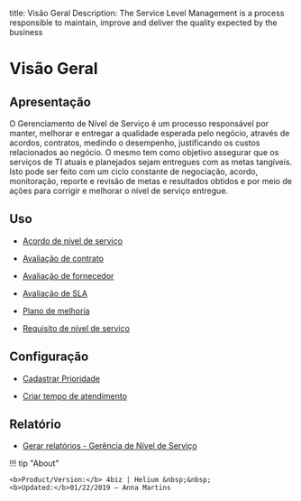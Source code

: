 title: Visão Geral
Description: The Service Level Management is a process responsible to maintain, improve and deliver the quality expected by the business
# Visão Geral

Apresentação
----------------

O Gerenciamento de Nível de Serviço é um processo responsável por manter, melhorar e entregar a qualidade esperada pelo negócio, através de acordos, contratos, medindo o desempenho, justificando os custos relacionados ao negócio. O mesmo tem como objetivo assegurar que os serviços de TI atuais e planejados sejam entregues com as metas tangíveis. Isto pode ser feito com um ciclo constante de negociação, acordo, monitoração, reporte e revisão de metas e resultados obtidos e por meio de ações para corrigir e melhorar o nível de serviço entregue.

Uso
-------

- [Acordo de nível de serviço](/pt-br/4biz-helium/processes/service-level/use/service-level-agreement.html)

- [Avaliação de contrato](/pt-br/4biz-helium/processes/service-level/use/contract-evaluation.html)

- [Avaliação de fornecedor](/pt-br/4biz-helium/processes/service-level/use/provider-evaluation.html)

- [Avaliação de SLA](/pt-br/4biz-helium/processes/service-level/use/SLA-evaluation.html)

- [Plano de melhoria](/pt-br/4biz-helium/processes/service-level/use/improvement-plan.html)

- [Requisito de nível de serviço](/pt-br/4biz-helium/processes/service-level/use/service-level-requirement.html)

Configuração
-----------------

- [Cadastrar Prioridade](/pt-br/4biz-helium/processes/portfolio-and-catalog/configuration/register-priority.html)

- [Criar tempo de atendimento](/pt-br/4biz-helium/processes/service-level/configuration/create-time-attendance.html)

Relatório
----------

- [Gerar relatórios - Gerência de Nível de Serviço](/pt-br/4biz-helium/processes/service-level/configuration/reports-service-level-management.html)

!!! tip "About"

    <b>Product/Version:</b> 4biz | Helium &nbsp;&nbsp;
    <b>Updated:</b>01/22/2019 – Anna Martins
